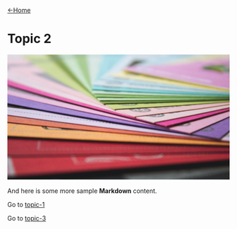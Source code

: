 [←Home](home.md)

# Topic 2

![](images/andrew-pons-6-RhsUzKO6g-unsplash.jpg ':class=banner-image')

And here is some more sample **Markdown** content.  

Go to [topic-1](topic-1.md)

Go to [topic-3](topic-3.md)